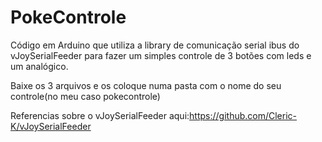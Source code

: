 # PokeControle

Código em Arduino que utiliza a library de comunicação serial ibus do vJoySerialFeeder para fazer um simples controle de 3 botões com leds e um analógico.

Baixe os 3 arquivos e os coloque numa pasta com o nome do seu controle(no meu caso pokecontrole)

Referencias sobre o vJoySerialFeeder aqui:https://github.com/Cleric-K/vJoySerialFeeder
